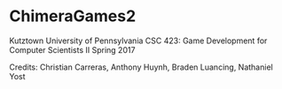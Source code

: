 # ChimeraGames2
Kutztown University of Pennsylvania CSC 423: Game Development for Computer Scientists II Spring 2017

Credits: Christian Carreras, Anthony Huynh, Braden Luancing, Nathaniel Yost
